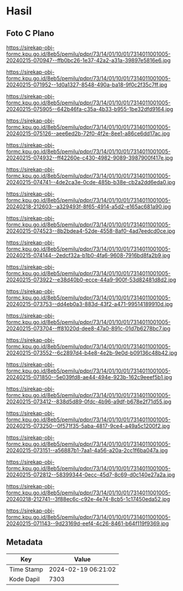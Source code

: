 # Hasil

## Foto C Plano

https://sirekap-obj-formc.kpu.go.id/8eb5/pemilu/pdpr/73/14/01/10/01/7314011001005-20240215-070947--ffb0bc26-1e37-42a2-a31a-39897e5816e6.jpg

https://sirekap-obj-formc.kpu.go.id/8eb5/pemilu/pdpr/73/14/01/10/01/7314011001005-20240215-071952--1d0a1327-8548-490a-ba18-9f0c2f35c7ff.jpg

https://sirekap-obj-formc.kpu.go.id/8eb5/pemilu/pdpr/73/14/01/10/01/7314011001005-20240215-075905--642b46fa-c35a-4b33-b955-1be32dfd9164.jpg

https://sirekap-obj-formc.kpu.go.id/8eb5/pemilu/pdpr/73/14/01/10/01/7314011001005-20240215-075126--aee6ed2b-72f0-4f2e-8ee1-a86ce6dd17ac.jpg

https://sirekap-obj-formc.kpu.go.id/8eb5/pemilu/pdpr/73/14/01/10/01/7314011001005-20240215-074932--ff42260e-c430-4982-9089-3987900f417e.jpg

https://sirekap-obj-formc.kpu.go.id/8eb5/pemilu/pdpr/73/14/01/10/01/7314011001005-20240215-074741--4de2ca3e-0cde-485b-b38e-cb2a2dd6eda0.jpg

https://sirekap-obj-formc.kpu.go.id/8eb5/pemilu/pdpr/73/14/01/10/01/7314011001005-20240218-212603--a329493f-8f65-4914-a5d2-e165ac681a90.jpg

https://sirekap-obj-formc.kpu.go.id/8eb5/pemilu/pdpr/73/14/01/10/01/7314011001005-20240215-074523--8b2bdea4-52de-4558-8af0-4ad7eedcd0ce.jpg

https://sirekap-obj-formc.kpu.go.id/8eb5/pemilu/pdpr/73/14/01/10/01/7314011001005-20240215-074144--2edcf32a-b1b0-4fa6-9608-7916bd8fa2b9.jpg

https://sirekap-obj-formc.kpu.go.id/8eb5/pemilu/pdpr/73/14/01/10/01/7314011001005-20240215-073922--e38d40b0-ecce-44a9-900f-53d82481d8d2.jpg

https://sirekap-obj-formc.kpu.go.id/8eb5/pemilu/pdpr/73/14/01/10/01/7314011001005-20240215-073753--dd4eb0a3-883d-43f2-a471-99514189910d.jpg

https://sirekap-obj-formc.kpu.go.id/8eb5/pemilu/pdpr/73/14/01/10/01/7314011001005-20240215-073704--ff81020d-dee8-47a0-891c-01d7b6278bc7.jpg

https://sirekap-obj-formc.kpu.go.id/8eb5/pemilu/pdpr/73/14/01/10/01/7314011001005-20240215-073552--6c2897d4-b4e8-4e2b-9e0d-b09136c48b42.jpg

https://sirekap-obj-formc.kpu.go.id/8eb5/pemilu/pdpr/73/14/01/10/01/7314011001005-20240215-071850--5e039fd8-ae44-494e-923b-162c9eeef5b1.jpg

https://sirekap-obj-formc.kpu.go.id/8eb5/pemilu/pdpr/73/14/01/10/01/7314011001005-20240215-073412--838d5d89-0fdc-4b96-a9df-b678e2f71d55.jpg

https://sirekap-obj-formc.kpu.go.id/8eb5/pemilu/pdpr/73/14/01/10/01/7314011001005-20240215-073250--0f571f35-5aba-4817-9ce4-a49a5c1200f2.jpg

https://sirekap-obj-formc.kpu.go.id/8eb5/pemilu/pdpr/73/14/01/10/01/7314011001005-20240215-073151--a56887b1-7aa1-4a56-a20a-2cc1f6ba047a.jpg

https://sirekap-obj-formc.kpu.go.id/8eb5/pemilu/pdpr/73/14/01/10/01/7314011001005-20240215-072812--58399344-0ecc-45d7-8c69-d0c140e27a2a.jpg

https://sirekap-obj-formc.kpu.go.id/8eb5/pemilu/pdpr/73/14/01/10/01/7314011001005-20240218-212741--3f88ec6c-c92e-4e74-8cb5-1c17450eda52.jpg

https://sirekap-obj-formc.kpu.go.id/8eb5/pemilu/pdpr/73/14/01/10/01/7314011001005-20240215-071143--9d23169d-eef4-4c26-8461-b64f119f9369.jpg


## Metadata

| Key        | Value               |
| ---------- | ------------------- |
| Time Stamp | 2024-02-19 06:21:02 |
| Kode Dapil | 7303                |



